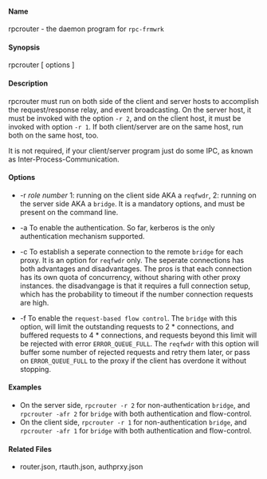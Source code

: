 #### Name
rpcrouter - the daemon program for `rpc-frmwrk`

#### Synopsis
rpcrouter [ options ]

#### Description
rpcrouter must run on both side of the client and server hosts to accomplish the request/response relay, and event broadcasting. On the server host, it must be invoked with the option `-r 2`, and on the client host, it must be invoked with option `-r 1`. If both client/server are on the same host, run both on the same host, too.

It is not required, if your client/server program just do some IPC, as known as Inter-Process-Communication.

#### Options
* -r _role number_ 1: running on the client side AKA a `reqfwdr`, 2: running on the server side AKA a `bridge`. It is a mandatory options, and must be present on the command line.

* -a To enable the authentication. So far, kerberos is the only authentication mechanism supported.

* -c To establish a seperate connection to the remote `bridge` for each proxy. It is an option for `reqfwdr` only. The seperate connections has both advantages and disadvantages. The pros is that each connection has its own quota of concurrency, without sharing with other proxy instances. the disadvangage is that it requires a full connection setup, which has the probability to timeout if the number connection requests are high.

* -f To enable the `request-based flow control`. The `bridge` with this option, will limit the outstanding requests to 2 * connections, and buffered requests to 4 * connections, and requests beyond this limit will be rejected with error `ERROR_QUEUE_FULL`. The `reqfwdr` with this option will buffer some number of rejected requests and retry them later, or pass on `ERROR_QUEUE_FULL` to the proxy if the client has overdone it without stopping. 

#### Examples
*   On the server side, `rpcrouter -r 2` for non-authentication `bridge`, and `rpcrouter -afr 2` for `bridge` with both authentication and flow-control.
*   On the client side, `rpcrouter -r 1` for non-authentication `bridge`, and `rpcrouter -afr 1` for `bridge` with both authentication and flow-control.

#### Related Files
*   router.json, rtauth.json, authprxy.json
